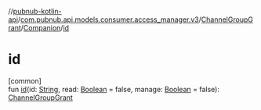 //[pubnub-kotlin-api](../../../../index.md)/[com.pubnub.api.models.consumer.access_manager.v3](../../index.md)/[ChannelGroupGrant](../index.md)/[Companion](index.md)/[id](id.md)

# id

[common]\
fun [id](id.md)(id: [String](https://kotlinlang.org/api/latest/jvm/stdlib/kotlin/-string/index.html), read: [Boolean](https://kotlinlang.org/api/latest/jvm/stdlib/kotlin/-boolean/index.html) = false, manage: [Boolean](https://kotlinlang.org/api/latest/jvm/stdlib/kotlin/-boolean/index.html) = false): [ChannelGroupGrant](../index.md)
